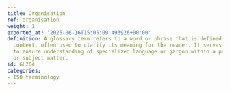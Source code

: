 ```yaml
---
title: Organisation
ref: organisation
weight: 1
exported_at: '2025-06-16T15:05:09.493926+00:00'
definition: A glossary term refers to a word or phrase that is defined in a specific
  context, often used to clarify its meaning for the reader. It serves as a reference
  to ensure understanding of specialized language or jargon within a particular field
  or subject matter.
id: GL264
categories:
- ISO terminology
---
```


